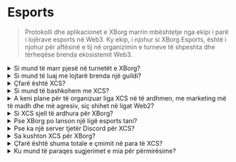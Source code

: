# Esports

> Protokolli dhe aplikacionet e XBorg marrin mbështetje nga ekipi i parë i lojërave esports në Web3. Ky ekip, i njohur si XBorg Esports, është i njohur për aftësinë e tij në organizimin e turneve të shpeshta dhe tërheqëse brenda ekosistemit Web3.

<details>

<summary>Si mund të marr pjesë në turnetët e XBorg?</summary>

Kushdo mund të marrë pjesë në turnetët tona. Shumica e turneve do të zhvillohen në Community Gaming.

</details>

<details>

<summary>Si mund të luaj me lojtarë brenda një guildi?</summary>

Mund të gjeni lojtarë të klanit tonë në serverin tonë të [Discord](https://discord.com/invite/xborg). Filloni duke zgjedhur role të rëndësishme dhe pastaj shkoni te kanalet e lojërave të përshtatshme. Gjithmonë ka lojtarë të emocionuar për të marrë pjesë në aksion. Për të bashkuar klanet tona të konkurrueshme, kërkohen përvojë dhe aftësi.

</details>

<details>

<summary>Çfarë është XCS?</summary>

Xtream Championship Series (XCS) është liga e parë e lojërave esports me shumë lojëra në Web3 me një çmim në para të **$100,000**. Për të mësuar më shumë rreth XCS, ju lutemi vizitoni [https://www.xborg.com/xtreme-championship-series](https://www.xborg.com/xtreme-championship-series).

</details>

<details>

<summary>Si mund të bashkohem me XCS?</summary>

Filloni duke u regjistruar për turnetët e përshtatshme. Të gjitha turnetët mund të gjenden [këtu](https://www.xborg.com/xtreme-championship-series).&#x20;

</details>

<details>

<summary>A keni plane për të organizuar liga XCS në të ardhmen, me marketing më të madh dhe më agresiv, siç shihet në ligat Web2?</summary>

Në të vërtetë, ekipi ynë aktualisht po harton një ligë të projektuar me kujdes që do të përfshijë një gamë shumë më të gjerë, duke përfshirë pjesëmarrjen e shumë ekipesh tradicionale të lojërave esports dhe lojtarëve. Data e planifikuar për fillimin e kësaj iniciative është vendosur për vitin 2024.

</details>

<details>

<summary>Si XCS sjell të ardhura për XBorg?</summary>

Përmes sponsorizimeve. Të ardhurat totale që vijnë nga liga janë të barabarta me **$300,000**.

</details>

<details>

<summary>Pse XBorg po lanson një ligë esports tani?</summary>

Ky mekanizëm rritjeje është një mjet i fuqishëm për forcimin e produktit tonë dhe zgjerimin e komunitetit tonë. Në veçanti, ai gjithashtu ndihmon në rritjen e vetëdijes dhe ekspozimit të lojtarëve dhe tifozëve të Web3, duke nënvizuar përfitimet dhe mundësitë që ofron kjo fushë teknologjike inovative.

</details>

<details>

<summary>Pse ka një server tjetër Discord për XCS?</summary>

Për të lehtësuar dhe shpejtësuar përvojën në përgjithësi, kemi marrë parasysh preferencat dhe prioritete të ndryshme të komunitetit XBorg. Duke njohur se disa anëtarë të komunitetit mund të mos dëshirojnë të marrin pjesë në XCS, dhe anasjelltas, kemi zbatuar masa për të siguruar më shumë fleksibilitet dhe autonomi.

</details>

<details>

<summary>Sa kushton XCS për XBorg?</summary>

XCS është një ngjarje e fitueshme falë partnerëve dhe sponsorëve tanë. Nuk mund të theksojmë saktësisht shumën e fitimit.&#x20;

</details>

<details>

<summary>Çfarë është shuma totale e çmimit në para të XCS?</summary>

Çmimi total në para është **$100,000**, i ndarë në **pesë lojëra**.

</details>

<details>

<summary>Ku mund të paraqes sugjerimet e mia për përmirësime?</summary>

Ne vërtetë vlerësojmë komentet dhe sugjerimet, dhe mund të paraqisni çdo koment dhe përmirësim direkt në [serverin tonë Discord](https://discord.gg/xborg). Ekipi ynë dhe moderatorët janë gjithmonë në dispozicion për të ndihmuar.&#x20;

</details>